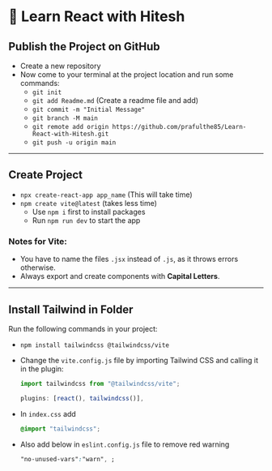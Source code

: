 # 🚀 Learn React with Hitesh

## Publish the Project on GitHub

- Create a new repository
- Now come to your terminal at the project location and run some commands:
  - `git init`
  - `git add Readme.md` (Create a readme file and add)
  - `git commit -m "Initial Message"`
  - `git branch -M main`
  - `git remote add origin https://github.com/prafulthe85/Learn-React-with-Hitesh.git`
  - `git push -u origin main`

---

## Create Project

- `npx create-react-app app_name` (This will take time)
- `npm create vite@latest` (takes less time)
  - Use `npm i` first to install packages
  - Run `npm run dev` to start the app

### Notes for Vite:

- You have to name the files `.jsx` instead of `.js`, as it throws errors otherwise.
- Always export and create components with **Capital Letters**.

---

## Install Tailwind in Folder

Run the following commands in your project:

- `npm install tailwindcss @tailwindcss/vite`
- Change the `vite.config.js` file by importing Tailwind CSS and calling it in the plugin:

  ```javascript
  import tailwindcss from "@tailwindcss/vite";

  plugins: [react(), tailwindcss()],
  ```

- In `index.css` add

  ```css
  @import "tailwindcss";
  ```

- Also add below in `eslint.config.js` file to remove red warning

  ```css
  "no-unused-vars":"warn", ;
  ```
